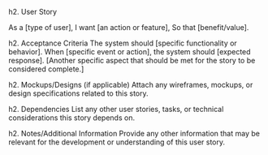 h2. User Story

As a [type of user],
I want [an action or feature],
So that [benefit/value].

h2. Acceptance Criteria
The system should [specific functionality or behavior].
When [specific event or action], the system should [expected response].
[Another specific aspect that should be met for the story to be considered complete.]

h2. Mockups/Designs (if applicable)
Attach any wireframes, mockups, or design specifications related to this story.

h2. Dependencies
List any other user stories, tasks, or technical considerations this story depends on.

h2. Notes/Additional Information
Provide any other information that may be relevant for the development or understanding of this user story.